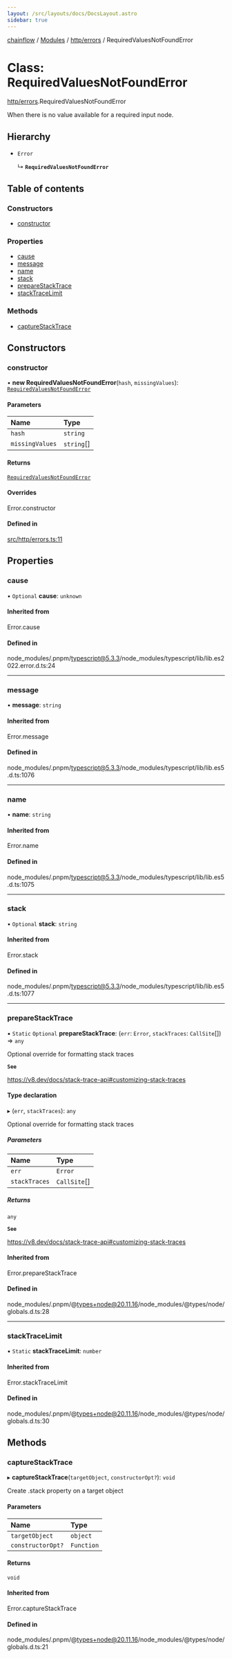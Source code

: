 ```yaml
---
layout: /src/layouts/docs/DocsLayout.astro
sidebar: true
---
```


[chainflow](../README) / [Modules](../modules) / [http/errors](../modules/http_errors) / RequiredValuesNotFoundError

# Class: RequiredValuesNotFoundError

[http/errors](../modules/http_errors).RequiredValuesNotFoundError

When there is no value available for a required input node.

## Hierarchy

- `Error`

  ↳ **`RequiredValuesNotFoundError`**

## Table of contents

### Constructors

- [constructor](./http_errors.RequiredValuesNotFoundError#constructor)

### Properties

- [cause](./http_errors.RequiredValuesNotFoundError#cause)
- [message](./http_errors.RequiredValuesNotFoundError#message)
- [name](./http_errors.RequiredValuesNotFoundError#name)
- [stack](./http_errors.RequiredValuesNotFoundError#stack)
- [prepareStackTrace](./http_errors.RequiredValuesNotFoundError#preparestacktrace)
- [stackTraceLimit](./http_errors.RequiredValuesNotFoundError#stacktracelimit)

### Methods

- [captureStackTrace](./http_errors.RequiredValuesNotFoundError#capturestacktrace)

## Constructors

### constructor

• **new RequiredValuesNotFoundError**(`hash`, `missingValues`): [`RequiredValuesNotFoundError`](./http_errors.RequiredValuesNotFoundError)

#### Parameters

| Name | Type |
| :------ | :------ |
| `hash` | `string` |
| `missingValues` | `string`[] |

#### Returns

[`RequiredValuesNotFoundError`](./http_errors.RequiredValuesNotFoundError)

#### Overrides

Error.constructor

#### Defined in

[src/http/errors.ts:11](https://github.com/edwinlzs/chainflow/blob/b0b3282/src/http/errors.ts#L11)

## Properties

### cause

• `Optional` **cause**: `unknown`

#### Inherited from

Error.cause

#### Defined in

node_modules/.pnpm/typescript@5.3.3/node_modules/typescript/lib/lib.es2022.error.d.ts:24

___

### message

• **message**: `string`

#### Inherited from

Error.message

#### Defined in

node_modules/.pnpm/typescript@5.3.3/node_modules/typescript/lib/lib.es5.d.ts:1076

___

### name

• **name**: `string`

#### Inherited from

Error.name

#### Defined in

node_modules/.pnpm/typescript@5.3.3/node_modules/typescript/lib/lib.es5.d.ts:1075

___

### stack

• `Optional` **stack**: `string`

#### Inherited from

Error.stack

#### Defined in

node_modules/.pnpm/typescript@5.3.3/node_modules/typescript/lib/lib.es5.d.ts:1077

___

### prepareStackTrace

▪ `Static` `Optional` **prepareStackTrace**: (`err`: `Error`, `stackTraces`: `CallSite`[]) => `any`

Optional override for formatting stack traces

**`See`**

https://v8.dev/docs/stack-trace-api#customizing-stack-traces

#### Type declaration

▸ (`err`, `stackTraces`): `any`

Optional override for formatting stack traces

##### Parameters

| Name | Type |
| :------ | :------ |
| `err` | `Error` |
| `stackTraces` | `CallSite`[] |

##### Returns

`any`

**`See`**

https://v8.dev/docs/stack-trace-api#customizing-stack-traces

#### Inherited from

Error.prepareStackTrace

#### Defined in

node_modules/.pnpm/@types+node@20.11.16/node_modules/@types/node/globals.d.ts:28

___

### stackTraceLimit

▪ `Static` **stackTraceLimit**: `number`

#### Inherited from

Error.stackTraceLimit

#### Defined in

node_modules/.pnpm/@types+node@20.11.16/node_modules/@types/node/globals.d.ts:30

## Methods

### captureStackTrace

▸ **captureStackTrace**(`targetObject`, `constructorOpt?`): `void`

Create .stack property on a target object

#### Parameters

| Name | Type |
| :------ | :------ |
| `targetObject` | `object` |
| `constructorOpt?` | `Function` |

#### Returns

`void`

#### Inherited from

Error.captureStackTrace

#### Defined in

node_modules/.pnpm/@types+node@20.11.16/node_modules/@types/node/globals.d.ts:21
